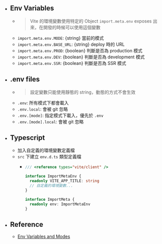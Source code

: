 - ## Env Variables
	- > Vite 的環境變數使用特定的 Object `import.meta.env` exposes 出來，在開發的時候可以使用這個變數
	- `import.meta.env.MODE`: {string} 當前的模式
	- `import.meta.env.BASE_URL`: {string} deploy 時的 URL
	- `import.meta.env.PROD`: {boolean} 判斷是否為 production 模式
	- `import.meta.env.DEV`: {boolean} 判斷是否為 development 模式
	- `import.meta.env.SSR`: {boolean} 判斷是否為 SSR 模式
- ## .env files
	- > 設定變數只能使用靜態的 string，動態的方式不會生效
	- `.env`: 所有模式下都會載入
	- `.env.local`: 會被 git 忽略
	- `.env.[mode]`: 指定模式下載入，優先於 `.env`
	- `.env.[mode].local`: 會被 git 忽略
- ## Typescript
	- 加入自定義的環境變數定義檔
	- `src` 下建立 `env.d.ts` 類型定義檔
		- ```typescript
		  /// <reference types="vite/client" />
		  
		  interface ImportMetaEnv {
		    readonly VITE_APP_TITLE: string
		    // 自定義的環境變數...
		  }
		  
		  interface ImportMeta {
		    readonly env: ImportMetaEnv
		  }
		  ```
- ## Reference
	- [Env Variables and Modes](https://vitejs.dev/guide/env-and-mode.html)